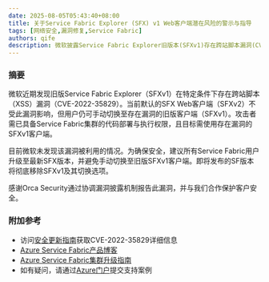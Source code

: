 ```yaml
---
date: 2025-08-05T05:43:40+08:00
title: 关于Service Fabric Explorer (SFX) v1 Web客户端潜在风险的警示与指导
tags: [网络安全,漏洞修复,Service Fabric]
authors: qife
description: 微软披露Service Fabric Explorer旧版本(SFXv1)存在跨站脚本漏洞(CVE-2022-35829)，建议用户升级至最新版本并避免切换回旧版客户端，新版本将彻底移除SFXv1选项。
---
```


### 摘要

微软近期发现旧版Service Fabric Explorer（SFXv1）在特定条件下存在跨站脚本（XSS）漏洞（CVE-2022-35829）。当前默认的SFX Web客户端（SFXv2）不受此漏洞影响，但用户仍可手动切换至存在漏洞的旧版客户端（SFXv1）。攻击者需已具备Service Fabric集群的代码部署与执行权限，且目标需使用存在漏洞的SFXv1客户端。

目前微软未发现该漏洞被利用的情况。为确保安全，建议所有Service Fabric用户升级至最新SFX版本，并避免手动切换至旧版SFXv1客户端。即将发布的SF版本将彻底移除SFXv1及其切换选项。

感谢Orca Security通过协调漏洞披露机制报告此漏洞，并与我们合作保护客户安全。

### 附加参考

- 访问[安全更新指南](https://msrc.microsoft.com/update-guide)获取CVE-2022-35829详细信息
- [Azure Service Fabric产品博客](https://techcommunity.microsoft.com/t5/azure-service-fabric/bg-p/Service-Fabric)
- [Azure Service Fabric集群升级指南](https://docs.microsoft.com/azure/service-fabric/service-fabric-cluster-upgrade)
- 如有疑问，请通过[Azure门户](https://aka.ms/azsupt)提交支持案例